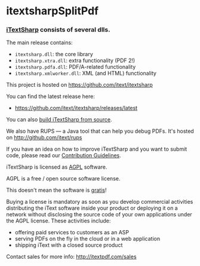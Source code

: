 # itextsharpSplitPdf



### [iTextSharp][itext] consists of several dlls.

The main release contains:
- ```itextsharp.dll```: the core library
- ```itextsharp.xtra.dll```: extra functionality (PDF 2!)
- ```itextsharp.pdfa.dll```: PDF/A-related functionality
- ```itextsharp.xmlworker.dll```: XML (and HTML) functionality

This project is hosted on https://github.com/itext/itextsharp

You can find the latest release here:
- https://github.com/itext/itextsharp/releases/latest

You can also [build iTextSharp from source][building].

We also have RUPS — a Java tool that can help you debug PDFs. It's hosted on http://github.com/itext/rups

If you have an idea on how to improve iTextSharp and you want to submit code,
please read our [Contribution Guidelines][contributing].

iTextSharp is licensed as [AGPL][agpl] software.

AGPL is a free / open source software license.

This doesn't mean the software is [gratis][gratis]!

Buying a license is mandatory as soon as you develop commercial activities
distributing the iText software inside your product or deploying it on a network
without disclosing the source code of your own applications under the AGPL license.
These activities include:
- offering paid services to customers as an ASP
- serving PDFs on the fly in the cloud or in a web application
- shipping iText with a closed source product

Contact sales for more info: http://itextpdf.com/sales

[agpl]: LICENSE.md
[building]: BUILDING.md
[contributing]: CONTRIBUTING.md
[gratis]: https://en.wikipedia.org/wiki/Gratis_versus_libre
[itext]: http://itextpdf.com/
[itext7]: https://github.com/itext/itext7-dotnet
